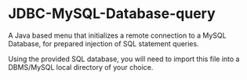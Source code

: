 # JDBC-MySQL-Database-query
A Java based menu that initializes a remote connection to a MySQL Database, for prepared injection of SQL statement queries. 

Using the provided SQL database, you will need to import this file into a DBMS/MySQL local directory of your choice.
